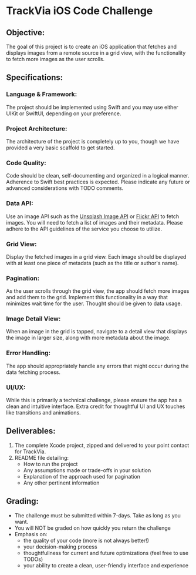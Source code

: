 # TrackVia iOS Code Challenge

## Objective:
The goal of this project is to create an iOS application that fetches and displays images from a remote source in a grid view, with the functionality to fetch more images as the user scrolls.

## Specifications:
### Language & Framework:
The project should be implemented using Swift and you may use either UIKit or SwiftUI, depending on your preference.

### Project Architecture:
The architecture of the project is completely up to you, though we have provided a very basic scaffold to get started. 
 
### Code Quality:
Code should be clean, self-documenting and organized in a logical manner. Adherence to Swift best practices is expected. Please indicate any future or advanced considerations with TODO comments.

### Data API:
Use an image API such as the [Unsplash Image API](https://unsplash.com/developers) or [Flickr API](https://www.flickr.com/services/api/) to fetch images. You will need to fetch a list of images and their metadata. Please adhere to the API guidelines of the service you choose to utilize.

### Grid View:
Display the fetched images in a grid view. Each image should be displayed with at least one piece of metadata (such as the title or author's name).

### Pagination:
As the user scrolls through the grid view, the app should fetch more images and add them to the grid. Implement this functionality in a way that minimizes wait time for the user. Thought should be given to data usage.

### Image Detail View:
When an image in the grid is tapped, navigate to a detail view that displays the image in larger size, along with more metadata about the image.

### Error Handling:
The app should appropriately handle any errors that might occur during the data fetching process.

### UI/UX:
While this is primarily a technical challenge, please ensure the app has a clean and intuitive interface. Extra credit for thoughtful UI and UX touches like transitions and animations.

## Deliverables:
1. The complete Xcode project, zipped and delivered to your point contact for TrackVia.
2. README file detailing:
    - How to run the project
    - Any assumptions made or trade-offs in your solution
    - Explanation of the approach used for pagination
    - Any other pertinent information

## Grading:
 - The challenge must be submitted within 7-days. Take as long as you want. 
 - You will NOT be graded on how quickly you return the challenge
 - Emphasis on:
    - the quality of your code (more is not always better!)
    - your decision-making process
    - thoughtfullness for current and future optimizations (feel free to use TODOs)
    - your ability to create a clean, user-friendly interface and experience 
